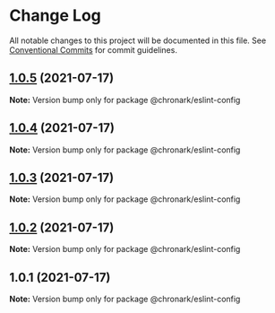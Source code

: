 # Change Log

All notable changes to this project will be documented in this file.
See [Conventional Commits](https://conventionalcommits.org) for commit guidelines.

## [1.0.5](https://github.com/chronark/shared/compare/@chronark/eslint-config@1.0.4...@chronark/eslint-config@1.0.5) (2021-07-17)

**Note:** Version bump only for package @chronark/eslint-config





## [1.0.4](https://github.com/chronark/shared/compare/@chronark/eslint-config@1.0.3...@chronark/eslint-config@1.0.4) (2021-07-17)

**Note:** Version bump only for package @chronark/eslint-config

## [1.0.3](https://github.com/chronark/shared/compare/@chronark/eslint-config@1.0.1...@chronark/eslint-config@1.0.3) (2021-07-17)

**Note:** Version bump only for package @chronark/eslint-config

## [1.0.2](https://github.com/chronark/shared/compare/@chronark/eslint-config@1.0.1...@chronark/eslint-config@1.0.2) (2021-07-17)

**Note:** Version bump only for package @chronark/eslint-config

## 1.0.1 (2021-07-17)

**Note:** Version bump only for package @chronark/eslint-config
